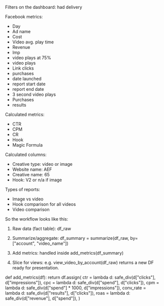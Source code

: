 Filters on the dashboard: had delivery

Facebook metrics:

- Day
- Ad name
- Cost
- Video avg. play time
- Revenue
- Imp
- video plays at 75%
- video plays
- Link clicks
- purchases
- date launched
- report start date
- report end date
- 3 second video plays
- Purchases
- results

Calculated metrics:

- CTR
- CPM
- CR
- Hook
- Magic Formula

Calculated columns:

- Creative type: video or image
- Website name: AEF
- Creative name: 65
- Hook: V2 or n/a if image

Types of reports:

- Image vs video
- Hook comparison for all videos
- Video comparison


So the workflow looks like this:

1. Raw data (fact table): df_raw

2. Summarize/aggregate: df_summary = summarize(df_raw, by=["account", "video_name"])

3. Add metrics: handled inside add_metrics(df_summary)

4. Slice for views: e.g. view_video_by_account(df_raw) returns a new DF ready for presentation.


def add_metrics(df):
    return df.assign(
        ctr       = lambda d: safe_div(d["clicks"], d["impressions"]),
        cpc       = lambda d: safe_div(d["spend"], d["clicks"]),
        cpm       = lambda d: safe_div(d["spend"] * 1000, d["impressions"]),
        conv_rate = lambda d: safe_div(d["results"], d["clicks"]),
        roas      = lambda d: safe_div(d["revenue"], d["spend"]),
    )